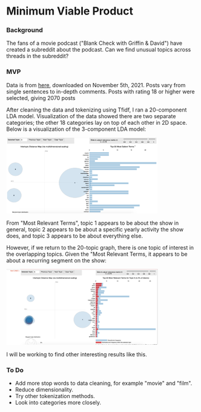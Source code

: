 # Minimum Viable Product

### Background
The fans of a movie podcast ("Blank Check with Griffin & David") have created a subreddit about the podcast. Can we find unusual topics across threads in the subreddit?

### MVP
Data is from [here](https://www.reddit.com/r/blankies/), downloaded on November 5th, 2021. Posts vary from single sentences to in-depth comments. Posts with rating 18 or higher were selected, giving 2070 posts

After cleaning the data and tokenizing using Tfidf, I ran a 20-component LDA model. Visualization of the data showed there are two separate categories; the other 18 categories lay on top of each other in 2D space. Below is a visualization of the 3-component LDA model:

<img src="https://github.com/cda913/NLP_Metis/blob/main/pyLDAvis_three_cat_Nov8.png" width="400" height="200" />

From "Most Relevant Terms", topic 1 appears to be about the show in general, topic 2 appears to be about a specific yearly activity the show does, and topic 3 appears to be about everything else. 

However, if we return to the 20-topic graph, there is one topic of interest in the overlapping topics. Given the "Most Relevant Terms, it appears to be about a recurring segment on the show:

<img src="https://github.com/cda913/NLP_Metis/blob/main/pyLDAvis_possibleOther_Nov7.png" width="400" height="200" />

I will be working to find other interesting results like this.

### To Do
- Add more stop words to data cleaning, for example "movie" and "film".
- Reduce dimensionality.
- Try other tokenization methods.
- Look into categories more closely.
